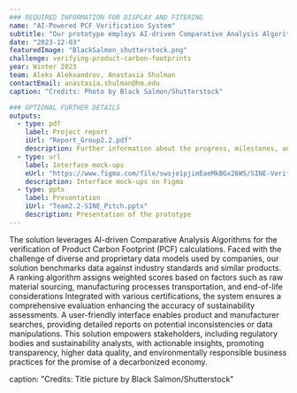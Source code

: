 ```yaml
---
### REQUIRED INFORMATION FOR DISPLAY AND FITERING
name: "AI-Powered PCF Verification System"
subtitle: "Our prototype employs AI-driven Comparative Analysis Algorithms to improve accuracy and credibility in product carbon footprint calculations for sustainability initiatives."
date: "2023-12-03"
featuredImage: "BlackSalmon_shutterstock.png"
challenge: verifying-product-carbon-footprints
year: Winter 2023
team: Aleks Aleksandrov, Anastasia Shulman
contactEmail: anastasia.shulman@hm.edu
caption: "Credits: Photo by Black Salmon/Shutterstock"

### OPTIONAL FURTHER DETAILS
outputs:
  - type: pdf
    label: Project report
    iUrl: "Report_Group2.2.pdf"
    description: Further information about the progress, milestones, and roadblocks.
  - type: url
    label: Interface mock-ups
    eUrl: "https://www.figma.com/file/swsje1pjimEaeMkBGx26WS/SINE-Verifying-Carbon-Footprints-Interface?type=design&node-id=0%3A1&mode=design&t=8GqZO8riLZSgZxqx-1"
    description: Interface mock-ups on Figma
  - type: pptx
    label: Presentation
    iUrl: "Team2.2-SINE_Pitch.pptx"
    description: Presentation of the prototype
---
```


The solution leverages AI-driven Comparative Analysis Algorithms for the verification of Product Carbon Footprint (PCF) calculations. Faced with the challenge of diverse and proprietary data models used by companies, our solution benchmarks data against industry standards and similar products. A ranking algorithm assigns weighted scores based on factors such as raw material sourcing, manufacturing processes transportation, and end-of-life considerations Integrated with various certifications, the system ensures a comprehensive evaluation enhancing the accuracy of sustainability assessments. A user-friendly interface enables product and manufacturer searches, providing detailed reports on potential inconsistencies or data manipulations. This solution empowers stakeholders, including regulatory bodies and sustainability analysts, with actionable insights, promoting transparency, higher data quality, and environmentally responsible business practices for the promise of a decarbonized economy.

caption: "Credits: Title picture by Black Salmon/Shutterstock"
